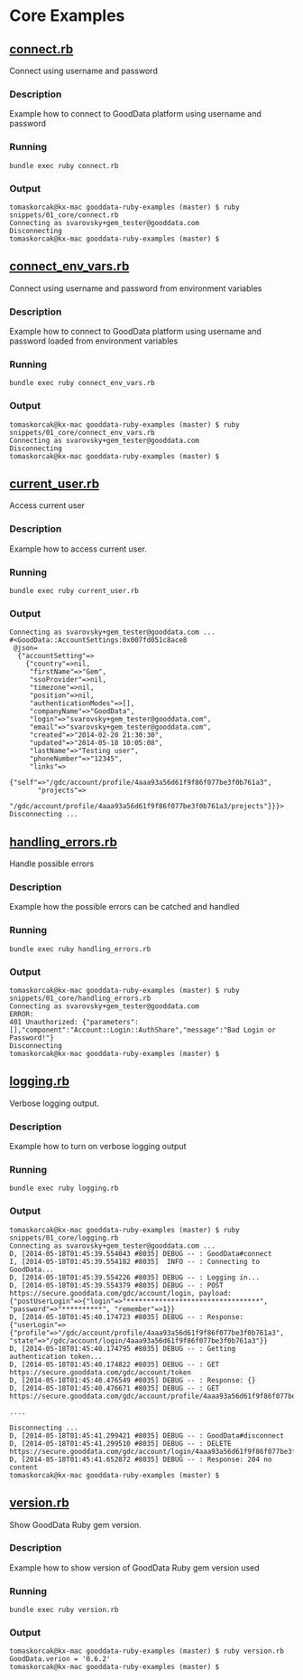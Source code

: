# Core Examples

## [connect.rb](https://github.com/korczis/gooddata-ruby-examples/blob/master/snippets/01_core/connect.rb)

Connect using username and password

### Description

Example how to connect to GoodData platform using username and password

### Running

```
bundle exec ruby connect.rb
```

### Output

```
tomaskorcak@kx-mac gooddata-ruby-examples (master) $ ruby snippets/01_core/connect.rb
Connecting as svarovsky+gem_tester@gooddata.com
Disconnecting
tomaskorcak@kx-mac gooddata-ruby-examples (master) $
```

## [connect_env_vars.rb](https://github.com/korczis/gooddata-ruby-examples/blob/master/snippets/01_core/connect_env_vars.rb)

Connect using username and password from environment variables

### Description

Example how to connect to GoodData platform using username and password loaded from environment variables

### Running

```
bundle exec ruby connect_env_vars.rb
```

### Output

```
tomaskorcak@kx-mac gooddata-ruby-examples (master) $ ruby snippets/01_core/connect_env_vars.rb
Connecting as svarovsky+gem_tester@gooddata.com
Disconnecting
tomaskorcak@kx-mac gooddata-ruby-examples (master) $
```

## [current_user.rb](https://github.com/korczis/gooddata-ruby-examples/blob/master/snippets/01_core/current_user.rb)

Access current user

### Description

Example how to access current user.

### Running

```
bundle exec ruby current_user.rb
```

### Output

```
Connecting as svarovsky+gem_tester@gooddata.com ...
#<GoodData::AccountSettings:0x007fd051c8ace8
 @json=
  {"accountSetting"=>
    {"country"=>nil,
     "firstName"=>"Gem",
     "ssoProvider"=>nil,
     "timezone"=>nil,
     "position"=>nil,
     "authenticationModes"=>[],
     "companyName"=>"GoodData",
     "login"=>"svarovsky+gem_tester@gooddata.com",
     "email"=>"svarovsky+gem_tester@gooddata.com",
     "created"=>"2014-02-20 21:30:30",
     "updated"=>"2014-05-18 10:05:08",
     "lastName"=>"Testing user",
     "phoneNumber"=>"12345",
     "links"=>
      {"self"=>"/gdc/account/profile/4aaa93a56d61f9f86f077be3f0b761a3",
       "projects"=>
        "/gdc/account/profile/4aaa93a56d61f9f86f077be3f0b761a3/projects"}}}>
Disconnecting ...
```

## [handling_errors.rb](https://github.com/korczis/gooddata-ruby-examples/blob/master/snippets/01_core/handling_errors.rb)

Handle possible errors

### Description

Example how the possible errors can be catched and handled

### Running

```
bundle exec ruby handling_errors.rb
```

### Output

```
tomaskorcak@kx-mac gooddata-ruby-examples (master) $ ruby snippets/01_core/handling_errors.rb
Connecting as svarovsky+gem_tester@gooddata.com
ERROR:
401 Unauthorized: {"parameters":[],"component":"Account::Login::AuthShare","message":"Bad Login or Password!"}
Disconnecting
tomaskorcak@kx-mac gooddata-ruby-examples (master) $
```

## [logging.rb](https://github.com/korczis/gooddata-ruby-examples/blob/master/snippets/01_core/logging.rb)

Verbose logging output.

### Description

Example how to turn on verbose logging output

### Running

```
bundle exec ruby logging.rb
```

### Output

```
tomaskorcak@kx-mac gooddata-ruby-examples (master) $ ruby snippets/01_core/logging.rb
Connecting as svarovsky+gem_tester@gooddata.com ...
D, [2014-05-18T01:45:39.554043 #8035] DEBUG -- : GoodData#connect
I, [2014-05-18T01:45:39.554182 #8035]  INFO -- : Connecting to GoodData...
D, [2014-05-18T01:45:39.554226 #8035] DEBUG -- : Logging in...
D, [2014-05-18T01:45:39.554379 #8035] DEBUG -- : POST https://secure.gooddata.com/gdc/account/login, payload: {"postUserLogin"=>{"login"=>"*********************************", "password"=>"**********", "remember"=>1}}
D, [2014-05-18T01:45:40.174723 #8035] DEBUG -- : Response: {"userLogin"=>{"profile"=>"/gdc/account/profile/4aaa93a56d61f9f86f077be3f0b761a3", "state"=>"/gdc/account/login/4aaa93a56d61f9f86f077be3f0b761a3"}}
D, [2014-05-18T01:45:40.174795 #8035] DEBUG -- : Getting authentication token...
D, [2014-05-18T01:45:40.174822 #8035] DEBUG -- : GET https://secure.gooddata.com/gdc/account/token
D, [2014-05-18T01:45:40.476549 #8035] DEBUG -- : Response: {}
D, [2014-05-18T01:45:40.476671 #8035] DEBUG -- : GET https://secure.gooddata.com/gdc/account/profile/4aaa93a56d61f9f86f077be3f0b761a3

....

Disconnecting ...
D, [2014-05-18T01:45:41.299421 #8035] DEBUG -- : GoodData#disconnect
D, [2014-05-18T01:45:41.299510 #8035] DEBUG -- : DELETE https://secure.gooddata.com/gdc/account/login/4aaa93a56d61f9f86f077be3f0b761a3
D, [2014-05-18T01:45:41.652872 #8035] DEBUG -- : Response: 204 no content
tomaskorcak@kx-mac gooddata-ruby-examples (master) $
```

## [version.rb](https://github.com/korczis/gooddata-ruby-examples/blob/master/snippets/01_core/version.rb)

Show GoodData Ruby gem version.

### Description

Example how to show version of GoodData Ruby gem version used

### Running

```
bundle exec ruby version.rb
```

### Output

```
tomaskorcak@kx-mac gooddata-ruby-examples (master) $ ruby version.rb
GoodData.verion = '0.6.2'
tomaskorcak@kx-mac gooddata-ruby-examples (master) $
```
